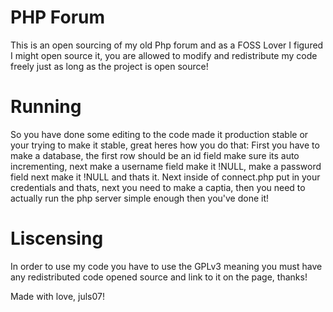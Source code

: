 # PHP Forum
This is an open sourcing of my old Php forum and as a FOSS Lover I figured I might open source it,
you are allowed to modify and redistribute my code freely just as long as the project is open source!

# Running
So you have done some editing to the code made it production stable or your trying to make it stable, great heres how you do that:
First you have to make a database, the first row should be an id field make sure its auto incrementing, next make a username field make it !NULL,
make a password field next make it !NULL and thats it. Next inside of connect.php put in your credentials and
thats, next you need to make a captia, then you need to actually run the php server simple enough then you've done it!

# Liscensing
In order to use my code you have to use the GPLv3 meaning you must
have any redistributed code opened source and link to it on the page, thanks!

Made with love, juls07!

